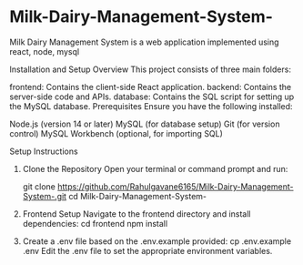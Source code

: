 # Milk-Dairy-Management-System-
Milk Dairy Management System  is a web application implemented using react, node, mysql

Installation and Setup
Overview
This project consists of three main folders:

frontend: Contains the client-side React application.
backend: Contains the server-side code and APIs.
database: Contains the SQL script for setting up the MySQL database.
Prerequisites
Ensure you have the following installed:

Node.js (version 14 or later)
MySQL (for database setup)
Git (for version control)
MySQL Workbench (optional, for importing SQL)

Setup Instructions
1. Clone the Repository
Open your terminal or command prompt and run:

    git clone https://github.com/Rahulgavane6165/Milk-Dairy-Management-System-.git
    cd Milk-Dairy-Management-System-

2. Frontend Setup
Navigate to the frontend directory and install dependencies:
    cd frontend
    npm install

3. Create a .env file based on the .env.example provided:
    cp .env.example .env
    Edit the .env file to set the appropriate environment variables.
